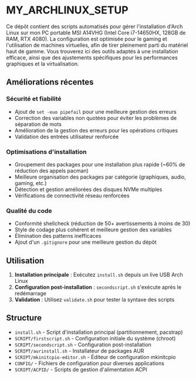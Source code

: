 # MY_ARCHLINUX_SETUP

Ce dépôt contient des scripts automatisés pour gérer l'installation d'Arch Linux sur mon PC portable MSI A14VHG (Intel Core i7-14650HX, 128GB de RAM, RTX 4080). La configuration est optimisée pour le gaming et l'utilisation de machines virtuelles, afin de tirer pleinement parti du matériel haut de gamme. Vous trouverez ici des outils adaptés à une installation efficace, ainsi que des ajustements spécifiques pour les performances graphiques et la virtualisation.

## Améliorations récentes

### Sécurité et fiabilité
- Ajout de `set -euo pipefail` pour une meilleure gestion des erreurs
- Correction des variables non quotées pour éviter les problèmes de séparation de mots
- Amélioration de la gestion des erreurs pour les opérations critiques
- Validation des entrées utilisateur renforcée

### Optimisations d'installation
- Groupement des packages pour une installation plus rapide (~60% de réduction des appels pacman)
- Meilleure organisation des packages par catégorie (graphiques, audio, gaming, etc.)
- Détection et gestion améliorées des disques NVMe multiples
- Vérifications de connectivité réseau renforcées

### Qualité du code
- Conformité shellcheck (réduction de 50+ avertissements à moins de 30)
- Style de codage plus cohérent et meilleure gestion des variables
- Élimination des patterns inefficaces
- Ajout d'un `.gitignore` pour une meilleure gestion du dépôt

## Utilisation

1. **Installation principale** : Exécutez `install.sh` depuis un live USB Arch Linux
2. **Configuration post-installation** : `secondscript.sh` s'exécute après le redémarrage
3. **Validation** : Utilisez `validate.sh` pour tester la syntaxe des scripts

## Structure

- `install.sh` - Script d'installation principal (partitionnement, pacstrap)
- `SCRIPT/firstscript.sh` - Configuration initiale du système (chroot)
- `SCRIPT/secondscript.sh` - Configuration post-installation
- `SCRIPT/aurinstall.sh` - Installateur de packages AUR
- `SCRIPT/mkinitcpio-editor.sh` - Éditeur de configuration mkinitcpio
- `CONFIG/` - Fichiers de configuration pour diverses applications
- `SCRIPT/ACPID/` - Scripts de gestion d'alimentation ACPI